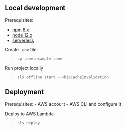 ## Local development

Prerequisites: 

- [npm 6.x](https://www.npmjs.com/)
- [node 12.x](https://nodejs.org/en/)
- [serverless](https://www.npmjs.com/package/serverless)

Create `.env` file: 
>`cp .env.example .env`

Run project locally

>`sls offline start --skipCacheInvalidation`

## Deployment

Prerequisites: 
    - AWS account
    - AWS CLI and configure it

Deploy to AWS Lambda
> `sls deploy`